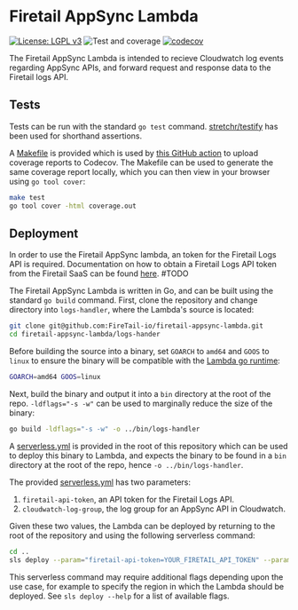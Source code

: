 # Firetail AppSync Lambda

[![License: LGPL v3](https://img.shields.io/badge/License-LGPL_v3-blue.svg)](https://www.gnu.org/licenses/lgpl-3.0) ![Test and coverage](https://github.com/FireTail-io/firetail-appsync-lambda/actions/workflows/codecov.yml/badge.svg?branch=main) [![codecov](https://codecov.io/gh/FireTail-io/firetail-appsync-lambda/branch/main/graph/badge.svg?token=GEPKMSC5ID)](https://codecov.io/gh/FireTail-io/firetail-appsync-lambda)

The Firetail AppSync Lambda is intended to recieve Cloudwatch log events regarding AppSync APIs, and forward request and response data to the Firetail logs API.



## Tests

Tests can be run with the standard `go test` command. [stretchr/testify](https://github.com/stretchr/testify) has been used for shorthand assertions. 

A [Makefile](./Makefile) is provided which is used by [this GitHub action](./.github/workflows/codecov.yml) to upload coverage reports to Codecov. The Makefile can be used to generate the same coverage report locally, which you can then view in your browser using `go tool cover`:

```bash
make test
go tool cover -html coverage.out
```



## Deployment

In order to use the Firetail AppSync lambda, an token for the Firetail Logs API is required. Documentation on how to obtain a Firetail Logs API token from the Firetail SaaS can be found [here](). #TODO

The Firetail AppSync Lambda is written in Go, and can be built using the standard `go build` command. First, clone the repository and change directory into `logs-handler`, where the Lambda's source is located:

```bash
git clone git@github.com:FireTail-io/firetail-appsync-lambda.git
cd firetail-appsync-lambda/logs-hander
```

Before building the source into a binary, set `GOARCH` to `amd64` and `GOOS` to `linux` to ensure the binary will be compatible with the [Lambda go runtime](https://docs.aws.amazon.com/lambda/latest/dg/lambda-runtimes.html):

```bash
GOARCH=amd64 GOOS=linux
```

Next, build the binary and output it into a `bin` directory at the root of the repo. `-ldflags="-s -w"` can be used to marginally reduce the size of the binary:

```bash
go build -ldflags="-s -w" -o ../bin/logs-handler
```

A [serverless.yml](./serverless.yml) is provided in the root of this repository which can be used to deploy this binary to Lambda, and expects the binary to be found in a `bin` directory at the root of the repo, hence `-o ../bin/logs-handler`.

The provided [serverless.yml](./serverless.yml) has two parameters:

1. `firetail-api-token`, an API token for the Firetail Logs API.
2. `cloudwatch-log-group`, the log group for an AppSync API in Cloudwatch.

Given these two values, the Lambda can be deployed by returning to the root of the repository and using the following serverless command:

```bash
cd ..
sls deploy --param="firetail-api-token=YOUR_FIRETAIL_API_TOKEN" --param="cloudwatch-log-group=YOUR_CLOUDWATCH_LOG_GROUP"
```

This serverless command may require additional flags depending upon the use case, for example to specify the region in which the Lambda should be deployed. See `sls deploy --help` for a list of available flags.
